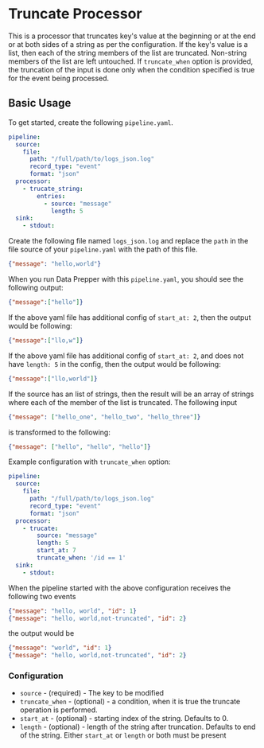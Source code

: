 # Truncate Processor

This is a processor that truncates key's value at the beginning or at the end or at both sides of a string as per the configuration. If the key's value is a list, then each of the string members of the list are truncated. Non-string members of the list are left untouched. If `truncate_when` option is provided, the truncation of the input is done only when the condition specified is true for the event being processed.

## Basic Usage
To get started, create the following `pipeline.yaml`.
```yaml
pipeline:
  source:
    file:
      path: "/full/path/to/logs_json.log"
      record_type: "event"
      format: "json"
  processor:
    - trucate_string:
        entries:
          - source: "message"
            length: 5
  sink:
    - stdout:
```

Create the following file named `logs_json.log` and replace the `path` in the file source of your `pipeline.yaml` with the path of this file.

```json
{"message": "hello,world"}
```
When you run Data Prepper with this `pipeline.yaml`, you should see the following output:

```json
{"message":["hello"]}
```

If the above yaml file has additional config of `start_at: 2`, then the output would be following:

```json
{"message":["llo,w"]}
```

If the above yaml file has additional config of `start_at: 2`, and does not have `length: 5` in the config, then the output would be following:

```json
{"message":["llo,world"]}
```

If the source has an list of strings, then the result will be an array of strings where each of the member of the list is truncated. The following input
```json
{"message": ["hello_one", "hello_two", "hello_three"]}
```
is transformed to the following:

```json
{"message": ["hello", "hello", "hello"]}
```

Example configuration with `truncate_when` option:
```yaml
pipeline:
  source:
    file:
      path: "/full/path/to/logs_json.log"
      record_type: "event"
      format: "json"
  processor:
    - trucate:
        source: "message"
        length: 5
        start_at: 7
        truncate_when: '/id == 1'
  sink:
    - stdout:
```

When the pipeline started with the above configuration receives the following two events
```json
{"message": "hello, world", "id": 1}
{"message": "hello, world,not-truncated", "id": 2}
```
the output would be
```json
{"message": "world", "id": 1}
{"message": "hello, world,not-truncated", "id": 2}
```

### Configuration
* `source` - (required) - The key to be modified
* `truncate_when` - (optional) - a condition, when it is true the truncate operation is performed.
* `start_at` - (optional) - starting index of the string. Defaults to 0.
* `length` - (optional) - length of the string after truncation. Defaults to end of the string.
Either `start_at` or `length` or both must be present
